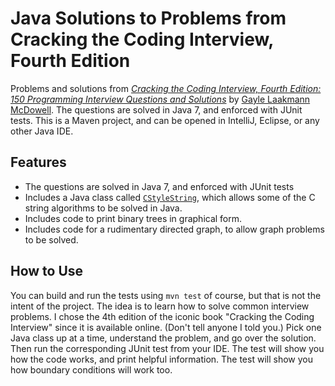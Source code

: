 # Java Solutions to Problems from Cracking the Coding Interview, Fourth Edition

Problems and solutions from [_Cracking the Coding Interview, Fourth Edition: 150 Programming Interview Questions and Solutions_](http://www.amazon.com/Cracking-Coding-Interview-Fourth-Edition/dp/145157827X) by [Gayle Laakmann McDowell](http://www.technologywoman.com). The questions are solved in Java 7, and enforced with JUnit tests. This is a Maven project, and can be opened in IntelliJ, Eclipse, or any other Java IDE.

## Features
* The questions are solved in Java 7, and enforced with JUnit tests
* Includes a Java class called [`CStyleString`](https://github.com/sualeh/cracking-the-coding-interview-4ed/blob/master/src/main/java/us/fatehi/crack4/util/CStyleString.java), which allows some of the C string algorithms to be solved in Java.
* Includes code to print binary trees in graphical form. 
* Includes code for a rudimentary directed graph, to allow graph problems to be solved.

## How to Use
You can build and run the tests using `mvn test` of course, but that is not the intent of the project. The idea is to learn how to solve common interview problems. I chose the 4th edition of the iconic book "Cracking the Coding Interview" since it is available online. (Don't tell anyone I told you.) Pick one Java class up at a time, understand the problem, and go over the solution. Then run the corresponding JUnit test from your IDE. The test will show you how the code works, and print helpful information. The test will show you how boundary conditions will work too.
